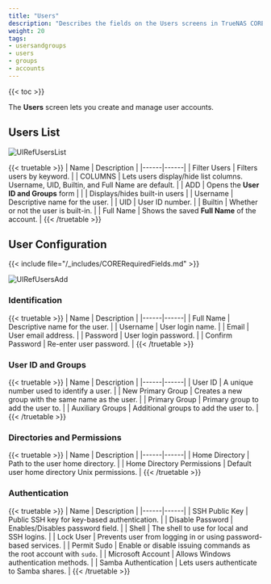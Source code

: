 ```yaml
---
title: "Users"
description: "Describes the fields on the Users screens in TrueNAS CORE."
weight: 20
tags:
- usersandgroups
- users
- groups
- accounts
---
```


{{< toc >}}

The **Users** screen lets you create and manage user accounts.

## Users List

![UIRefUsersList](/images/CORE/Accounts/UIRefUsersList.png "Accounts Users List")

{{< truetable >}}
| Name | Description |
|------|------|
| Filter Users | Filters users by keyword. |
| COLUMNS | Lets users display/hide list columns. Username, UID, Builtin, and Full Name are default. |
| ADD | Opens the **User ID and Groups** form  |
| <span class="iconify" data-icon="mdi:cog"></span> | Displays/hides built-in users |
| Username | Descriptive name for the user. |
| UID | User ID number. |
| Builtin | Whether or not the user is built-in. |
| Full Name | Shows the saved **Full Name** of the account. |
{{< /truetable >}}

## User Configuration

{{< include file="/_includes/CORERequiredFields.md" >}}

![UIRefUsersAdd](/images/CORE/Accounts/UIRefUsersAdd.png "Accounts Users Add or Edit")

### Identification

{{< truetable >}}
| Name | Description |
|------|------|
| Full Name | Descriptive name for the user. |
| Username | User login name. |
| Email | User email address. |
| Password | User login password. |
| Confirm Password | Re-enter user password. |
{{< /truetable >}}

### User ID and Groups

{{< truetable >}}
| Name | Description |
|------|------|
| User ID | A unique number used to identify a user. |
| New Primary Group | Creates a new group with the same name as the user. |
| Primary Group | Primary group to add the user to. |
| Auxiliary Groups | Additional groups to add the user to. |
{{< /truetable >}}

### Directories and Permissions

{{< truetable >}}
| Name | Description |
|------|------|
| Home Directory | Path to the user home directory. |
| Home Directory Permissions | Default user home directory Unix permissions.  |
{{< /truetable >}}

### Authentication

{{< truetable >}}
| Name | Description |
|------|------|
| SSH Public Key | Public SSH key for key-based authentication. |
| Disable Password | Enables/Disables password field.  |
| Shell | The shell to use for local and SSH logins. |
| Lock User | Prevents user from logging in or using password-based services. |
| Permit Sudo | Enable or disable issuing commands as the root account with `sudo`. |
| Microsoft Account | Allows Windows authentication methods. |
| Samba Authentication | Lets users authenticate to Samba shares. |
{{< /truetable >}}
